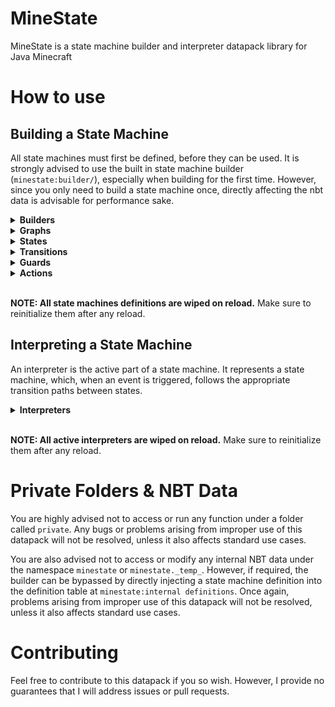 # MineState

MineState is a state machine builder and interpreter datapack library for Java Minecraft

# How to use

## Building a State Machine

All state machines must first be defined, before they can be used. It is strongly advised to use the built in state machine builder (`minestate:builder/`), especially when building for the first time. However, since you only need to build a state machine once, directly affecting the nbt data is advisable for performance sake.

<details>
  <summary><strong>Builders</strong></summary>

A builder is the overall data structure used to define a new state machine via function calls

<details>
  <summary><strong>New</strong></summary>

Start the builder like so, giving it a name via macro. Note that any builder in progress will be permanently overwritten when starting a new builder.

```mcfunction
function minestate:builder/new {name:"<MachineName>"}
```

</details>
<details>
  <summary><strong>Finalize</strong></summary>

Finalize the builder like so. The builder will then be verified for validity, guards and actions will be linked, and the builder will be simplified into a definition. The definition will then be saved to the definition registry, ready for the interpreter

```mcfunction
function minestate:builder/finalize
```

</details>

<hr>
</details>

<details>
  <summary><strong>Graphs</strong></summary>

MineState state machines can run multiple state machines in parallel. Each of these sub-machines is called a "graph". Graphs are independant of each other's state, but all recieve the same events during interpretation.

<details>
  <summary><strong>New</strong></summary>

Create a new graph like so, giving it a name via macro. Note that any graph in progress will be permanently overwritten when creating a new graph.

```mcfunction
function minestate:builder/graph/new {name:"<GraphName>"}
```

</details>
<details>
  <summary><strong>Set Initial</strong></summary>

Set the target initial state for this graph via macro. This will overwrite any initial state already set.

An initial state **_must_** be set for the graph to be valid.

```mcfunction
function minestate:builder/graph/set_initial {target:"<StateName>"}
```

</details>
<details>
  <summary><strong>Finalize</strong></summary>

Finalize the graph like so. The graph will then be verified for validity, and the graph will be traversed, eliminating unused states. The graph will then be saved as part of the current builder.

```mcfunction
function minestate:builder/graph/finalize
```

</details>

<hr>
</details>

<details>
  <summary><strong>States</strong></summary>

Every graph can be represented be a current state, and a finite number of states in which it can become. States are one of the critical components of a state machine.

<details>
  <summary><strong>New</strong></summary>

Create a new state like so, giving it a name via macro. Note that any state in progress will be permanently overwritten when creating a new state.

```mcfunction
function minestate:builder/graph/states/new {name:"<StateName>"}
```

</details>
<details>
  <summary><strong>Finalize</strong></summary>

Finalize the state like so. The state will be saved in the current graph.

```mcfunction
function minestate:builder/graph/states/finalize
```

</details>

<hr>
</details>

<details>
  <summary><strong>Transitions</strong></summary>

All states are connected by transitions, which define how, and when states will change. Transitions are one of the critical components of a state machine.

  <details>
  <summary><strong>New</strong></summary>

Create a new transition like so, giving it a name via macro. **The name of the transition should be the name of the event intended to trigger this transition**. Note that any transition in progress will be permanently overwritten when creating a new transition.

```mcfunction
function minestate:builder/graph/states/transitions/new {name:"<TransitionName>"}
```

</details>
<details>
  <summary><strong>Add Target</strong></summary>

Add a new target to this transition like so. Targets **require** a target state to transition to, an array of guards to check, and an array of actions to call. Leave an array empty if you do not wish for this to occur.

Targets will interpreted sequentially, in the order of creation, until either a valid route can be found, or no route is found.

```mcfunction
function minestate:builder/graph/states/transitions/add_target {target:"<StateName>",actions:["<ActionName>"],guards:["<GuardName>"]}
```

</details>
<details>
  <summary><strong>Finalize</strong></summary>

Finalize the transition like so. The transition will then be saved to the state.

```mcfunction
function minestate:builder/finalize
```

</details>

<hr>
</details>

<details>
<summary><strong>Guards</strong></summary>
  
A guard function is used to validate if a transition should occur. All guards should return a value, or fail. While interpreting a transition, if any guard fails, or does not exist, the transition will proceed to the next target, ignoring the current one.

If a transition has no valid targets, the state will remain the same.

<details>
  <summary><strong>New</strong></summary>

Register a new guard like so, giving it a name and a target function. Note that any guard with the same name will be permanently overwritten when creating a new guard.

**Note: `<GuardName>` represents the name used when defining a transition. `<Function>` represents the namespaced name of the guard function to call.** (For example, `<Function>` could be `"mydatapack:example_function"`)

```mcfunction
function minestate:builder/guards/new {name:"<GuardName>", target:"<Function>"}
```

</details>

<hr>
</details>

<details>
<summary><strong>Actions</strong></summary>
  
An action function is used to create side effects from the state machine. This is the recommended method to recieve an output from the state machine

All actions that are called will be called with the following macros:

- `interpreter`
  - The name of the interpreter being run
- `machine`
  - The name of the state machine from the definition registry
- `graph`
  - The name of the graph that is transitioning
- `event`
  - The name of the event that is triggering (the name of the transition)
- `from`
  - The name of the state which the state machine is transitioning _from_
- `to`
  - The name of the state which the state machine is transitioning _to_
- `final`
  - A binary value (`0b` or `1b`) stating whether the state the machine is transitioning to has any transitions. Will be `1b` if there are **no** transitions on the state (a.k.a. the state is a "final" variant).

<details>
  <summary><strong>New</strong></summary>

Register a new action like so, giving it a name and a target function. Note that any action with the same name will be permanently overwritten when creating a new action.

**Note: `<ActionName>` represents the name used when defining a transition. `<Function>` represents the namespaced name of the guard function to call.** (For example, `<Function>` could be `"mydatapack:example_function"`)

```mcfunction
function minestate:builder/actions/new {name:"<ActionsName>", target:"<Function>"}
```

</details>

<hr>
</details>

<br>

**NOTE: All state machines definitions are wiped on reload.** Make sure to reinitialize them after any reload.

## Interpreting a State Machine

An interpreter is the active part of a state machine. It represents a state machine, which, when an event is triggered, follows the appropriate transition paths between states.

<details>
  <summary><strong>Interpreters</strong></summary>

An interpreter takes a state machine definition, and traverses all graphs in response to events, starting from the initial state on each graph.

<details>
  <summary><strong>Start</strong></summary>

Start a new interpreter like so, giving it a name, and a target state machine to run. Note that any interpreter with the same name will be permanently overwritten when creating a new interpreter.

Each graph in the state machine will start at its respective initial state.

You may start multiple interpreters off of one definition, and they will run independantly of one another.

```mcfunction
function minestate:interpreter/start {name:"<InterpreterName>", target:"<MachineName>"}
```

</details>
<details>
  <summary><strong>Transition</strong></summary>

Transition **all** graphs inside a state machine by triggering a sequence of events, which are triggered sequentially, possibly resulting in state transitions.

If there are no targets for this event, or all targets fail to pass their guards, then a graph will remain in the same state, triggering no actions. However, this is intended behaviour, and will not trigger an erroring fail.

Any transition that occurs that has linked actions will trigger all actions, passing the relevant macros.

```mcfunction
function minestate:interpreter/transition {target:"<InterpreterName>", events: ["<EventName>"]}
```

</details>
<details>
  <summary><strong>Stop</strong></summary>

Stop an interpreter, deleting it permanently. (Note that this does **not** delete the state machine definition, simply the state machine interpreter)

```mcfunction
function minestate:interpreter/stop {target:"<InterpreterName>"}
```

</details>

<hr>
</details>

<br>

**NOTE: All active interpreters are wiped on reload.** Make sure to reinitialize them after any reload.

# Private Folders & NBT Data

You are highly advised not to access or run any function under a folder called `private`. Any bugs or problems arising from improper use of this datapack will not be resolved, unless it also affects standard use cases.

You are also advised not to access or modify any internal NBT data under the namespace `minestate` or `minestate._temp_`. However, if required, the builder can be bypassed by directly injecting a state machine definition into the definition table at `minestate:internal definitions`. Once again, problems arising from improper use of this datapack will not be resolved, unless it also affects standard use cases.

# Contributing

Feel free to contribute to this datapack if you so wish. However, I provide no guarantees that I will address issues or pull requests.
